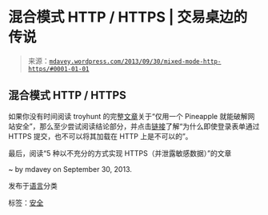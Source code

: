 <!--yml

分类：未分类

日期：2024-05-18 06:00:43

-->

# 混合模式 HTTP / HTTPS | 交易桌边的传说

> 来源：[`mdavey.wordpress.com/2013/09/30/mixed-mode-http-https/#0001-01-01`](https://mdavey.wordpress.com/2013/09/30/mixed-mode-http-https/#0001-01-01)

## 混合模式 HTTP / HTTPS

如果你没有时间阅读 troyhunt 的完整[文章](http://www.troyhunt.com/2013/04/the-beginners-guide-to-breaking-website.html?report)关于“仅用一个 Pineapple 就能破解网站安全”，那么至少尝试阅读结论部分，并点击[链接](http://www.troyhunt.com/2011/01/ssl-is-not-about-encryption.html)了解“为什么即使登录表单通过 HTTPS 提交，也不可以将其加载在 HTTP 上是不可以的”。

最后，阅读“5 种以不充分的方式实现 HTTPS（并泄露敏感数据）”的文章

~ by mdavey on September 30, 2013.

发布于[语言](https://mdavey.wordpress.com/category/languages/)分类

标签：[安全](https://mdavey.wordpress.com/tag/security/)
